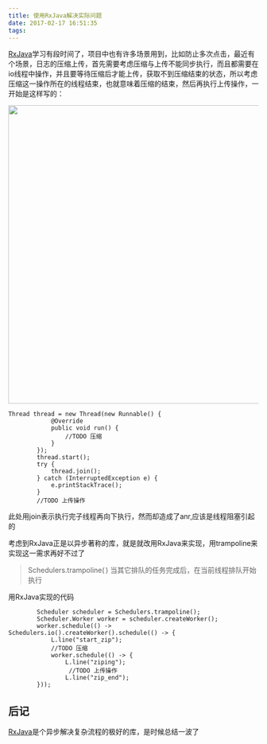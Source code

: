 ```yaml
---
title: 使用RxJava解决实际问题
date: 2017-02-17 16:51:35
tags:
---
```


[RxJava](https://github.com/ReactiveX/RxJava)学习有段时间了，项目中也有许多场景用到，比如防止多次点击，最近有个场景，日志的压缩上传，首先需要考虑压缩与上传不能同步执行，而且都需要在io线程中操作，并且要等待压缩后才能上传，获取不到压缩结束的状态，所以考虑压缩这一操作所在的线程结束，也就意味着压缩的结束，然后再执行上传操作，一开始是这样写的：

<img src="/images/rxjava.png" width = "800" height = "600" align=center />

<!-- more -->

```
Thread thread = new Thread(new Runnable() {
            @Override
            public void run() {
                //TODO 压缩
            }
        });
        thread.start();
        try {
            thread.join();
        } catch (InterruptedException e) {
            e.printStackTrace();
        }
        //TODO 上传操作
```
此处用join表示执行完子线程再向下执行，然而却造成了anr,应该是线程阻塞引起的

考虑到RxJava正是以异步著称的库，就是就改用RxJava来实现，用trampoline来实现这一需求再好不过了

> Schedulers.trampoline( )
> 当其它排队的任务完成后，在当前线程排队开始执行

用RxJava实现的代码
	
```
		Scheduler scheduler = Schedulers.trampoline();
        Scheduler.Worker worker = scheduler.createWorker();
        worker.schedule(() -> Schedulers.io().createWorker().schedule(() -> {
            L.line("start_zip");
            //TODO 压缩
            worker.schedule(() -> {
                L.line("ziping");
                 //TODO 上传操作
                L.line("zip_end");
        }));

```

## 后记

[RxJava](https://github.com/ReactiveX/RxJava)是个异步解决复杂流程的极好的库，是时候总结一波了
	



